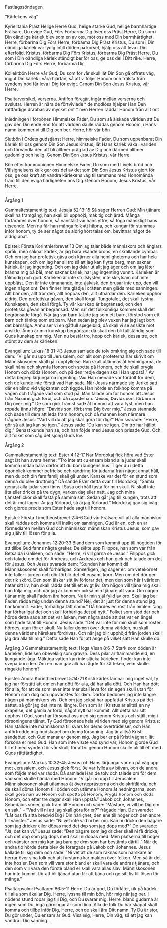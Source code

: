 ﻿Fastlagssöndagen




”Kärlekens väg”




Kyrielitania
Präst        Helige Herre Gud, helige starke Gud, helige barmhärtige Frälsare, Du evige Gud,
Förs        Förbarma Dig över oss
Präst        Herre, Du som i Din oändliga kärlek blev som en av oss, möt oss med Din barmhärtighet. Herre, förbarma Dig
Förs        Herre, förbarma Dig
Präst        Kristus, Du som i Din oändliga kärlek var lydig intill döden på korset, hjälp oss att leva i Din efterföljd. Kristus, förbarma Dig
Förs        Kristus, förbarma Dig
Präst        Herre, Du som i Din oändliga kärlek ständigt ber för oss, ge oss del i Ditt rike. Herre, förbarma Dig
Förs        Herre, förbarma Dig




Kollektbön
Herre vår Gud, Du som för vår skull lät Din Son gå offrets väg, 
ingjut Din kärlek i våra hjärtan, 
så att vi följer Honom och frälsta från syndens nöd får leva i Dig för evigt. 
Genom Din Son Jesus Kristus, vår Herre.




Psaltarversikel, verserna. Antifon föregår, ingår mellan verserna och avslutar.
Herren är nära de förtvivlade * de modlösa hjälper Han
Den rättfärdige drabbas av mycket ont * men Herren räddar Honom från allt ont 




Inledningen i förbönen
Himmelske Fader, Du som så älskade världen att Du gav den Din ende Son för att världen skulle räddas genom Honom, i Hans namn kommer vi till Dig och ber. Herre, hör vår bön




Slutbön i Ordets gudstjänst
Herre, himmelske Fader, Du som uppenbarat Din kärlek till oss genom Din Son Jesus Kristus, låt Hans kärlek växa i världen och förvandla den att bli alltmer präg lad av Dig och därmed alltmer gudomlig och helig. 
Genom Din Son Jesus Kristus, vår Herre.




Bön efter kommunionen
Himmelske Fader, Du som med Livets bröd och Välsignelsens kalk ger oss del av det som Din Son Jesus Kristus gjort för oss, ge oss kraft att vandra kärlekens väg tillsammans med Honomända fram till den eviga härligheten hos Dig.
Genom Honom, Jesus Kristus, vår Herre.
________________
Årgång 1




Gammaltestamentlig text: Jesaja 52:13-15 
Så säger Herren Gud: Min tjänare skall ha framgång, han skall bli upphöjd, mäk tig och ärad. Många förfärades över honom, så vanställt var hans yttre, så föga mänskligt hans utseende. Men nu får han många folk att häpna, och kungar för stummas inför honom, ty de ser något de aldrig hört talas om, bevittnar något de aldrig anat. 




Epistel: Första Korinthierbrevet 13
Om jag talar både människors och änglars språk, men saknar kärlek, är jag bara ekande brons, en skrällande cymbal. Och om jag har profetisk gåva och känner alla hemligheterna och har hela kunskapen, och om jag har all tro så att jag kan flytta berg, men saknar kärlek, är jag ingenting. Och om jag delar ut allt jag äger och om jag låter bränna mig på bål, men saknar kärlek, har jag ingenting vunnit. 
Kärleken är tålmodig och god. Kärleken är inte stridslysten, inte skrytsam och inte uppblåst. Den är inte utmanande, inte självisk, den brusar inte upp, den vill ingen något ont. Den finner inte glädje i orätten men gläds med sanningen. Allt bär den, allt tror den, allt hoppas den, allt uthärdar den. 
Kärleken upphör aldrig. Den profetiska gåvan, den skall förgå. Tungotalet, det skall tystna. Kunskapen, den skall förgå. Ty vår kunskap är begränsad, och den profetiska gåvan är begränsad. Men när det fullkomliga kommer skall det begränsade förgå. 
När jag var barn talade jag som ett barn, förstod som ett barn och tänkte som ett barn. Men sedan jag blev vuxen har jag lagt bort det barnsliga. Ännu ser vi en gåtfull spegelbild; då skall vi se ansikte mot ansikte. Ännu är min kunskap begränsad; då skall den bli fullständig som Guds kunskap om mig. 
Men nu består tro, hopp och kärlek, dessa tre, och störst av dem är kärleken.




Evangelium: Lukas 18:31-43 
Jesus samlade de tolv omkring sig och sade till dem: ”Vi går nu upp till Jerusalem, och allt som profeterna har skrivit om Människosonen skall gå i uppfyllelse. Han skall utlämnas åt hedningarna, de skall håna och skymfa Honom och spotta på Honom, och de skall prygla Honom och döda Honom, och på den tredje dagen skall Han uppstå.” Av detta begrep lärjungarna ingenting. Vad Han menade var fördolt för dem, och de kunde inte förstå vad Han sade. 
När Jesus närmade sig Jeriko satt där en blind vid vägkanten och tiggde. Han hörde en folkhop komma på vägen och frågade vad som stod på. Man talade om för honom att Jesus från Nasaret gick förbi, och då ropade han: ”Jesus, Davids son, förbarma Dig över mig.” De som gick främst sade åt honom att vara tyst, men han ropade ännu högre: ”Davids son, förbarma Dig över mig.” Jesus stannade och sade till dem att leda fram honom, och då mannen kom närmare frågade Jesus: ”Vad vill du att jag skall göra för dig?” Han svarade: ”Herre, gör så att jag kan se igen.”  Jesus sade: ”Du kan se igen. Din tro har hjälpt dig.” Genast kunde han se, och han följde med Jesus och prisade Gud. Och allt folket som såg det sjöng Guds lov.








Årgång 2




Gammaltestamentlig text: Ester 4:12-17
När Mordokaj fick höra vad Ester sagt lät han svara henne: ”Tro inte att du ensam bland alla judar skall komma undan bara därför att du bor i kungens hus. Tiger du i detta ögonblick kommer befrielse och räddning för judarna från något annat håll, men du och din fars familj skall gå under. Kanske var det för en stund som denna du blev drottning.” 
Då sände Ester detta svar till Mordokaj: ”Samla genast alla judar som finns i Susa och håll fasta för min skull. Ni skall inte äta eller dricka på tre dygn, varken dag eller natt. Jag och mina tjänsteflickor skall fasta på samma sätt. Sedan går jag till kungen, trots att det är mot lagen. Är jag förlorad, så är jag förlorad.” 
Mordokaj gav sig iväg och gjorde precis som Ester hade sagt till honom.




Epistel: Första Timetheosbrevet 2:4-6
Gud vår Frälsare vill att alla människor skall räddas och komma till insikt om sanningen. Gud är en, och en är förmedlaren mellan Gud och människor, människan Kristus Jesus, som gav sig själv till lösen för alla.




Evangelium: Johannes 12:20-33 
Bland dem som kommit upp till högtiden för att tillbe Gud fanns några greker. De sökte upp Filippos, han som var från Betsaida i Galileen, och sade: ”Herre, vi vill gärna se Jesus.” Filippos gick och talade om det för Andreas, och Andreas och han gick och talade om det för Jesus. Och Jesus svarade dem: ”Stunden har kommit då Människosonen skall förhärligas. Sannerligen, jag säger er: om vetekornet inte faller i jorden och dör förblir det ett ensamt korn. Men om det dör ger det rik skörd. Den som älskar sitt liv förlorar det, men den som här i världen hatar sitt liv, han skall rädda det till ett evigt liv. Om någon vill tjäna mig skall han följa mig, och där jag är kommer också min tjänare att vara. Om någon tjänar mig skall Fadern ära honom. 
Nu är min själ fylld av oro. Skall jag be: Fader, rädda mig undan denna stund? Nej, det är just för denna stund jag har kommit. Fader, förhärliga Ditt namn.” Då hördes en röst från himlen: ”Jag har förhärligat det och skall förhärliga det på nytt.” Folket som stod där och hörde detta sade att det var åskan, men några sade att det var en ängel som hade talat till Honom. Jesus sade: ”Det var inte för min skull som rösten hördes, utan för er skull. Nu faller domen över denna världen, nu skall denna världens härskare fördrivas. Och när jag blir upphöjd från jorden skall jag dra alla till mig.” Detta sade Han för att ange på vilket sätt Han skulle dö. 








Årgång 3
Gammaltestamentlig text: Höga Visan 8:6-7
Stark som döden är kärleken, lidelsen obeveklig som graven. Dess pilar är flammande eld, en ljungande låga. Mäktiga vatten kan inte släcka kärleken, floder kan inte svepa bort den. Om en man gav allt han ägde för kärleken, vem skulle ringakta honom?




Epistel: Andra Korinthierbrevet 5:14-21
Kristi kärlek lämnar mig inget val, ty jag har förstått att om en har dött för alla, då har alla dött. Och Han har dött för alla, för att de som lever inte mer skall leva för sin egen skull utan för Honom som dog och uppväcktes för dem. 
Därför bedömer jag inte längre någon på människors vis. Och om jag också har uppfattat Kristus på det sättet, så gör jag det inte nu längre. Den som är i Kristus är alltså en ny skapelse, det gamla är förbi, något nytt har kommit. Allt detta har sitt upphov i Gud, som har försonat oss med sig genom Kristus och ställt mig i försoningens tjänst. Ty Gud försonade hela världen med sig genom Kristus: Han ställde inte människorna till svars för deras överträdelser, och Han anförtrodde mig budskapet om denna försoning. Jag är alltså Kristi sändebud, och Gud manar er genom mig. Jag ber er på Kristi vägnar: låt försona er med Gud. Han som inte visste vad synd var, Honom gjorde Gud till ett med synden för vår skull, för att vi genom Honom skulle bli till ett med Guds rättfärdighet.


Evangelium: Markus 10:32-45 
Jesus och Hans lärjungar var nu på väg upp mot Jerusalem, och Jesus gick först. De var fyllda av bävan, och de andra som följde med var rädda. Då samlade Han de tolv och talade om för dem vad som skulle hända med Honom: ”Vi går nu upp till Jerusalem. Människosonen skall utlämnas åt översteprästerna och de skriftlärda, och de skall döma Honom till döden och utlämna Honom åt hedningarna, som skall göra narr av Honom och spotta på Honom, Prygla honom och döda Honom, och efter tre dagar skall Han uppstå.” 
Jakob och Johannes, Sebedaios söner, gick fram till Honom och sade: ”Mästare, vi vill be Dig om en sak.” – ”Vad vill ni att jag skall göra för er?” frågade Han. De svarade: ”Låt oss få sitta bredvid Dig i Din härlighet, den ene till höger och den andre till vänster.” Jesus sade: ”Ni vet inte vad ni ber om. Kan ni dricka den bägare som jag dricker eller döpas med det dop som jag döps med?” De svarade: ”Ja, det kan vi.” Jesus sade: ”Den bägare som jag dricker skall ni få dricka, och det dop som jag döps med skall ni döpas med. Men platserna till höger och vänster om mig kan jag bara ge dem som har bestämts därtill.” 
När de andra tio hörde detta blev de förargade på Jakob och Johannes. Jesus kallade till sig dem och sade: ”Ni vet att de som räknas som härskare är herrar över sina folk och att furstarna har makten över folken. Men så är det inte hos er. Den som vill vara stor bland er skall vara de andras tjänare, och den som vill vara den förste bland er skall vara allas slav. Människosonen har inte kommit för att bli tjänad utan för att tjäna och ge sitt liv till lösen för många.” 








Psaltarpsalm: Psaltaren 86:5-11
Herre, Du är god, Du förlåter, rik på kärlek till alla som åkallar Dig. 
Herre, lyssna till min bön, hör mig när jag ber. 
I nödens stund ropar jag till Dig, och Du svarar mig. 
Herre, bland gudarna är ingen som Du, inga gärningar är som Dina. 
Alla de folk Du har skapat skall komma och tillbe inför Dig, Herre, och de skall ära Ditt namn. 
Ty Du är stor, Du gör under, Du ensam är Gud.
Visa mig, Herre, Din väg, så att jag kan vandra i Din sanning.
